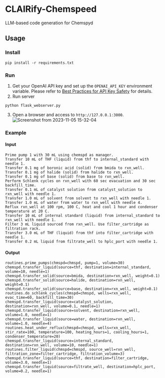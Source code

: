 # CLAIRify-Chemspeed
LLM-based code generation for Chemspyd

## Usage
### Install
```
pip install -r requirements.txt
```

### Run
1. Get your OpenAI API key and set up the `OPENAI_API_KEY` environment variable. Please refer to [Best Practices for API Key Safety](https://help.openai.com/en/articles/5112595-best-practices-for-api-key-safety) for details.
2. Run server
```
python flask_webserver.py
```
3. Open a browser and access to `http://127.0.0.1:3000`.
![Screenshot from 2023-11-05 15-32-04](https://github.com/ac-rad/clairify-chemspeed/assets/29328746/d6fcbc86-e5f1-4680-b97f-74f09e5f5ada)

### Example
#### Input
```
Prime pump 1 with 30 mL using chemspd as manager.
Transfer 10 mL of THF (liquid) from thf to internal_standard with needle 1.
Transfer 0.1 mg of boronic acid (solid) from bmida to rxn_well.
Transfer 0.1 mg of halide (solid) from halide to rxn_well.
Transfer 0.1 mg of base (solid) from base to rxn_well.
Perform Schlenk cycles on rxn_well with 60 sec evacuation and 30 sec backfill_time.
Transfer 0.1 mL of catalyst solution from catalyst_solution to rxn_well with needle 1.
Transfer 1.0 mL of solvent from solvent to rxn_well with needle 1.
Transfer 1.0 mL of water from water to rxn_well with needle 4.
Reflux rxn_well at 100 rpm, 100 C, heat and cool 1 hour and condenser temperature at 20 C.
Transfer 10 mL of internal standard (liquid) from internal_standard to rxn_well with needle 1.
Filter 3 mL liquid sourced from rxn_well. Use filter_cartridge as filtration rack.
Transfer 3.0 mL of THF (liquid) from thf into filter_cartridge with needle 1.
Transfer 0.2 mL liquid from filtrate_well to hplc_port with needle 1.
```

#### Output
```
routines.prime_pumps(chmspd=chmspd, pump=1, volume=30)
chemspd.transfer_liquid(source=thf, destination=internal_standard, volume=10, needle=1)
chemspd.transfer_solid(source=bmida, destination=rxn_well, weight=0.1)
chemspd.transfer_solid(source=halide, destination=rxn_well, weight=0.1)
chemspd.transfer_solid(source=base, destination=rxn_well, weight=0.1)
routines.do_schlenk_cycles(chmspd=chmspd, wells=rxn_well, evac_time=60, backfill_time=30)
chemspd.transfer_liquid(source=catalyst_solution, destination=rxn_well, volume=0.1, needle=1)
chemspd.transfer_liquid(source=solvent, destination=rxn_well, volume=1.0, needle=1)
chemspd.transfer_liquid(source=water, destination=rxn_well, volume=1.0, needle=4)
routines.heat_under_reflux(chmspd=chmspd, wells=rxn_well, stir_rate=100, temperature=100, heating_hours=1, cooling_hours=1, condenser_temperature=20)
chemspd.transfer_liquid(source=internal_standard, destination=rxn_well, volume=10, needle=1)
routines.filter_liquid(chmspd=chmspd, source_well=rxn_well, filtration_zone=filter_cartridge, filtration_volume=3)
chemspd.transfer_liquid(source=thf, destination=filter_cartridge, volume=3.0, needle=1)
chemspd.transfer_liquid(source=filtrate_well, destination=hplc_port, volume=0.2, needle=1)
```
